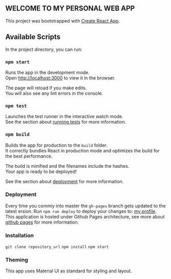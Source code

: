 ## WELCOME TO MY PERSONAL WEB APP

This project was bootstrapped with [Create React App](https://github.com/facebook/create-react-app).

## Available Scripts

In the project directory, you can run:

### `npm start`

Runs the app in the development mode.<br />
Open [http://localhost:3000](http://localhost:3000) to view it in the browser.

The page will reload if you make edits.<br />
You will also see any lint errors in the console.

### `npm test`

Launches the test runner in the interactive watch mode.<br />
See the section about [running tests](https://facebook.github.io/create-react-app/docs/running-tests) for more information.

### `npm build`

Builds the app for production to the `build` folder.<br />
It correctly bundles React in production mode and optimizes the build for the best performance.

The build is minified and the filenames include the hashes.<br />
Your app is ready to be deployed!

See the section about [deployment](https://facebook.github.io/create-react-app/docs/deployment) for more information.

### Deployment

Every time you commiy into master the `gh-pages` branch gets updated to the latest ersion.
Run `npm run deploy` to deploy your changes to: [my profile](https://gabrielasaldana.github.io/profile/).
This application is hosted under Github Pages architecture, see more about [github pages](https://pages.github.com/) for more information.

### Installation

`git clone repository_url`
`npm install`
`npm start`

### Theming

This app uses Material UI as standard for styling and layout.
